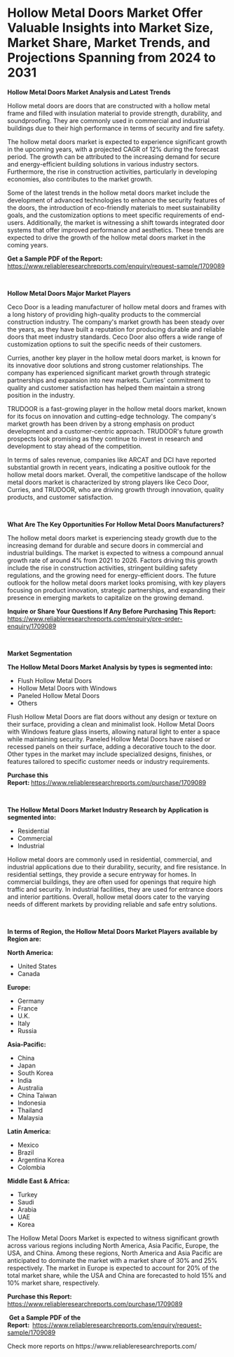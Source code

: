 <p><h1>Hollow Metal Doors Market Offer Valuable Insights into Market Size, Market Share, Market Trends, and Projections Spanning from 2024 to 2031</h1></p><p><strong>Hollow Metal Doors Market Analysis and Latest Trends</strong></p>
<p><p>Hollow metal doors are doors that are constructed with a hollow metal frame and filled with insulation material to provide strength, durability, and soundproofing. They are commonly used in commercial and industrial buildings due to their high performance in terms of security and fire safety.</p><p>The hollow metal doors market is expected to experience significant growth in the upcoming years, with a projected CAGR of 12% during the forecast period. The growth can be attributed to the increasing demand for secure and energy-efficient building solutions in various industry sectors. Furthermore, the rise in construction activities, particularly in developing economies, also contributes to the market growth.</p><p>Some of the latest trends in the hollow metal doors market include the development of advanced technologies to enhance the security features of the doors, the introduction of eco-friendly materials to meet sustainability goals, and the customization options to meet specific requirements of end-users. Additionally, the market is witnessing a shift towards integrated door systems that offer improved performance and aesthetics. These trends are expected to drive the growth of the hollow metal doors market in the coming years.</p></p>
<p><strong>Get a Sample PDF of the Report:&nbsp;</strong> <a href="https://www.reliableresearchreports.com/enquiry/request-sample/1709089">https://www.reliableresearchreports.com/enquiry/request-sample/1709089</a></p>
<p>&nbsp;</p>
<p><strong>Hollow Metal Doors Major Market Players</strong></p>
<p><p>Ceco Door is a leading manufacturer of hollow metal doors and frames with a long history of providing high-quality products to the commercial construction industry. The company's market growth has been steady over the years, as they have built a reputation for producing durable and reliable doors that meet industry standards. Ceco Door also offers a wide range of customization options to suit the specific needs of their customers.</p><p>Curries, another key player in the hollow metal doors market, is known for its innovative door solutions and strong customer relationships. The company has experienced significant market growth through strategic partnerships and expansion into new markets. Curries' commitment to quality and customer satisfaction has helped them maintain a strong position in the industry.</p><p>TRUDOOR is a fast-growing player in the hollow metal doors market, known for its focus on innovation and cutting-edge technology. The company's market growth has been driven by a strong emphasis on product development and a customer-centric approach. TRUDOOR's future growth prospects look promising as they continue to invest in research and development to stay ahead of the competition.</p><p>In terms of sales revenue, companies like ARCAT and DCI have reported substantial growth in recent years, indicating a positive outlook for the hollow metal doors market. Overall, the competitive landscape of the hollow metal doors market is characterized by strong players like Ceco Door, Curries, and TRUDOOR, who are driving growth through innovation, quality products, and customer satisfaction.</p></p>
<p>&nbsp;</p>
<p><strong>What Are The Key Opportunities For Hollow Metal Doors Manufacturers?</strong></p>
<p><p>The hollow metal doors market is experiencing steady growth due to the increasing demand for durable and secure doors in commercial and industrial buildings. The market is expected to witness a compound annual growth rate of around 4% from 2021 to 2026. Factors driving this growth include the rise in construction activities, stringent building safety regulations, and the growing need for energy-efficient doors. The future outlook for the hollow metal doors market looks promising, with key players focusing on product innovation, strategic partnerships, and expanding their presence in emerging markets to capitalize on the growing demand.</p></p>
<p><strong>Inquire or Share Your Questions If Any Before Purchasing This Report:</strong> <a href="https://www.reliableresearchreports.com/enquiry/pre-order-enquiry/1709089">https://www.reliableresearchreports.com/enquiry/pre-order-enquiry/1709089</a></p>
<p>&nbsp;</p>
<p><strong>Market Segmentation</strong></p>
<p><strong>The Hollow Metal Doors Market Analysis by types is segmented into:</strong></p>
<p><ul><li>Flush Hollow Metal Doors</li><li>Hollow Metal Doors with Windows</li><li>Paneled Hollow Metal Doors</li><li>Others</li></ul></p>
<p><p>Flush Hollow Metal Doors are flat doors without any design or texture on their surface, providing a clean and minimalist look. Hollow Metal Doors with Windows feature glass inserts, allowing natural light to enter a space while maintaining security. Paneled Hollow Metal Doors have raised or recessed panels on their surface, adding a decorative touch to the door. Other types in the market may include specialized designs, finishes, or features tailored to specific customer needs or industry requirements.</p></p>
<p><strong>Purchase this Report:&nbsp;</strong><a href="https://www.reliableresearchreports.com/purchase/1709089">https://www.reliableresearchreports.com/purchase/1709089</a></p>
<p>&nbsp;</p>
<p><strong>The Hollow Metal Doors Market Industry Research by Application is segmented into:</strong></p>
<p><ul><li>Residential</li><li>Commercial</li><li>Industrial</li></ul></p>
<p><p>Hollow metal doors are commonly used in residential, commercial, and industrial applications due to their durability, security, and fire resistance. In residential settings, they provide a secure entryway for homes. In commercial buildings, they are often used for openings that require high traffic and security. In industrial facilities, they are used for entrance doors and interior partitions. Overall, hollow metal doors cater to the varying needs of different markets by providing reliable and safe entry solutions.</p></p>
<p>&nbsp;</p>
<p><strong>In terms of Region, the Hollow Metal Doors Market Players available by Region are:</strong></p>
<p>
    <p> <strong> North America: </strong>
        <ul>
            <li>United States</li>
            <li>Canada</li>
        </ul>
        </p> 
    <p> <strong> Europe: </strong>
        <ul>
            <li>Germany</li>
            <li>France</li>
            <li>U.K.</li>
            <li>Italy</li>
            <li>Russia</li>
        </ul>
        </p> 
    <p> <strong> Asia-Pacific: </strong>
        <ul>
            <li>China</li>
            <li>Japan</li>
            <li>South Korea</li>
            <li>India</li>
            <li>Australia</li>
            <li>China Taiwan</li>
            <li>Indonesia</li>
            <li>Thailand</li>
            <li>Malaysia</li>
        </ul>
        </p> 
    <p> <strong> Latin America: </strong>
        <ul>
            <li>Mexico</li>
            <li>Brazil</li>
            <li>Argentina Korea</li>
            <li>Colombia</li>
        </ul>
        </p> 
    <p> <strong> Middle East & Africa: </strong>
        <ul>
            <li>Turkey</li>
            <li>Saudi</li>
            <li>Arabia</li>
            <li>UAE</li>
            <li>Korea</li>
        </ul>
    </p>
    </p>
<p><p>The Hollow Metal Doors Market is expected to witness significant growth across various regions including North America, Asia Pacific, Europe, the USA, and China. Among these regions, North America and Asia Pacific are anticipated to dominate the market with a market share of 30% and 25% respectively. The market in Europe is expected to account for 20% of the total market share, while the USA and China are forecasted to hold 15% and 10% market share, respectively.</p></p>
<p><strong>Purchase this Report: </strong><a href="https://www.reliableresearchreports.com/purchase/1709089">https://www.reliableresearchreports.com/purchase/1709089</a></p>
<p>&nbsp;<strong>Get a Sample PDF of the Report:&nbsp;&nbsp;</strong><a href="https://www.reliableresearchreports.com/enquiry/request-sample/1709089">https://www.reliableresearchreports.com/enquiry/request-sample/1709089</a></p>
<p><strong></strong></p>
<p>Check more reports on https://www.reliableresearchreports.com/</p>